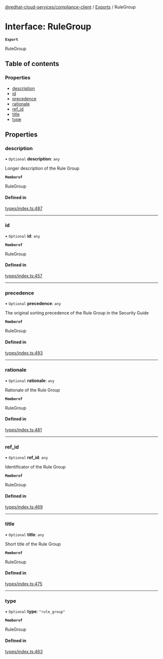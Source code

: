 [@redhat-cloud-services/compliance-client](../README.md) / [Exports](../modules.md) / RuleGroup

# Interface: RuleGroup

**`Export`**

RuleGroup

## Table of contents

### Properties

- [description](RuleGroup.md#description)
- [id](RuleGroup.md#id)
- [precedence](RuleGroup.md#precedence)
- [rationale](RuleGroup.md#rationale)
- [ref\_id](RuleGroup.md#ref_id)
- [title](RuleGroup.md#title)
- [type](RuleGroup.md#type)

## Properties

### description

• `Optional` **description**: `any`

Longer description of the Rule Group

**`Memberof`**

RuleGroup

#### Defined in

[types/index.ts:487](https://github.com/AsToNlele/javascript-clients/blob/main/packages/compliance/types/index.ts#L487)

___

### id

• `Optional` **id**: `any`

**`Memberof`**

RuleGroup

#### Defined in

[types/index.ts:457](https://github.com/AsToNlele/javascript-clients/blob/main/packages/compliance/types/index.ts#L457)

___

### precedence

• `Optional` **precedence**: `any`

The original sorting precedence of the Rule Group in the Security Guide

**`Memberof`**

RuleGroup

#### Defined in

[types/index.ts:493](https://github.com/AsToNlele/javascript-clients/blob/main/packages/compliance/types/index.ts#L493)

___

### rationale

• `Optional` **rationale**: `any`

Rationale of the Rule Group

**`Memberof`**

RuleGroup

#### Defined in

[types/index.ts:481](https://github.com/AsToNlele/javascript-clients/blob/main/packages/compliance/types/index.ts#L481)

___

### ref\_id

• `Optional` **ref\_id**: `any`

Identificator of the Rule Group

**`Memberof`**

RuleGroup

#### Defined in

[types/index.ts:469](https://github.com/AsToNlele/javascript-clients/blob/main/packages/compliance/types/index.ts#L469)

___

### title

• `Optional` **title**: `any`

Short title of the Rule Group

**`Memberof`**

RuleGroup

#### Defined in

[types/index.ts:475](https://github.com/AsToNlele/javascript-clients/blob/main/packages/compliance/types/index.ts#L475)

___

### type

• `Optional` **type**: ``"rule_group"``

**`Memberof`**

RuleGroup

#### Defined in

[types/index.ts:463](https://github.com/AsToNlele/javascript-clients/blob/main/packages/compliance/types/index.ts#L463)
